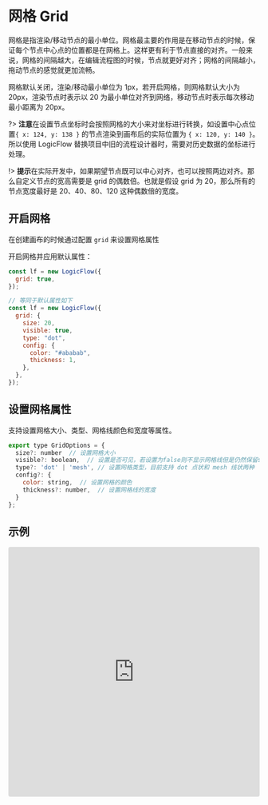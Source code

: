# 网格 Grid

网格是指渲染/移动节点的最小单位。网格最主要的作用是在移动节点的时候，保证每个节点中心点的位置都是在网格上。这样更有利于节点直接的对齐。一般来说，网格的间隔越大，在编辑流程图的时候，节点就更好对齐；网格的间隔越小，拖动节点的感觉就更加流畅。

网格默认关闭，渲染/移动最小单位为 1px，若开启网格，则网格默认大小为 20px，渲染节点时表示以 20 为最小单位对齐到网络，移动节点时表示每次移动最小距离为 20px。

?> **注意**在设置节点坐标时会按照网格的大小来对坐标进行转换，如设置中心点位置`{ x: 124, y: 138 }` 的节点渲染到画布后的实际位置为 `{ x: 120, y: 140 }`。所以使用 LogicFlow 替换项目中旧的流程设计器时，需要对历史数据的坐标进行处理。

!> **提示**在实际开发中，如果期望节点既可以中心对齐，也可以按照两边对齐。那么自定义节点的宽高需要是 grid 的偶数倍。也就是假设 grid 为 20，那么所有的节点宽度最好是 20、40、80、120 这种偶数倍的宽度。

## 开启网格

在创建画布的时候通过配置 `grid` 来设置网格属性

开启网格并应用默认属性：

```js
const lf = new LogicFlow({
  grid: true,
});

// 等同于默认属性如下
const lf = new LogicFlow({
  grid: {
    size: 20,
    visible: true,
    type: "dot",
    config: {
      color: "#ababab",
      thickness: 1,
    },
  },
});
```

## 设置网格属性

支持设置网格大小、类型、网格线颜色和宽度等属性。

```js
export type GridOptions = {
  size?: number  // 设置网格大小
  visible?: boolean,  // 设置是否可见，若设置为false则不显示网格线但是仍然保留size栅格的效果
  type?: 'dot' | 'mesh', // 设置网格类型，目前支持 dot 点状和 mesh 线状两种
  config?: {
    color: string,  // 设置网格的颜色
    thickness?: number,  // 设置网格线的宽度
  }
};
```

## 示例

<iframe src="https://codesandbox.io/embed/logicflow-base8-hxtqr?fontsize=14&hidenavigation=1&theme=dark&view=preview"
     style="width:100%; height:500px; border:0; border-radius: 4px; overflow:hidden;"
     title="logicflow-base8"
     allow="accelerometer; ambient-light-sensor; camera; encrypted-media; geolocation; gyroscope; hid; microphone; midi; payment; usb; vr; xr-spatial-tracking"
     sandbox="allow-forms allow-modals allow-popups allow-presentation allow-same-origin allow-scripts"
   ></iframe>
